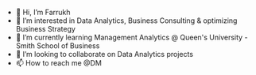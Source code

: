 - 👋 Hi, I’m Farrukh
- 👀 I’m interested in Data Analytics, Business Consulting & optimizing Business Strategy 
- 🌱 I’m currently learning Management Analytics @ Queen's University - Smith School of Business
- 💞️ I’m looking to collaborate on Data Analytics projects
- 📫 How to reach me @DM

